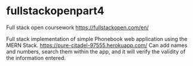 # fullstackopenpart4
Full stack open coursework
https://fullstackopen.com/en/

Full stack implementation of simple Phonebook web application using the MERN Stack.
https://pure-citadel-97555.herokuapp.com/
Can add names and numbers, search them within the app, and it will verify the validity of the information entered.
